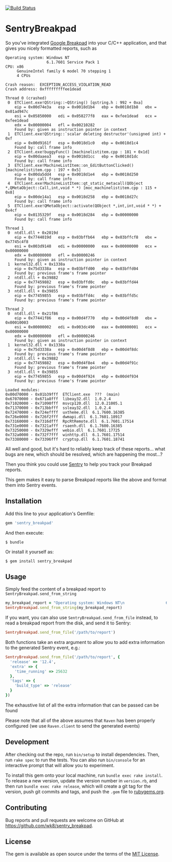[![Build Status](https://api.travis-ci.org/wk8/sentry_breakpad.svg?branch=master)](https://travis-ci.org/wk8/sentry_breakpad)

# SentryBreakpad

So you've integrated [Google
Breakpad](https://chromium.googlesource.com/breakpad/breakpad/) into your C/C++
application, and that gives you nicely formatted reports, such as

```
Operating system: Windows NT
                  6.1.7601 Service Pack 1
CPU: x86
     GenuineIntel family 6 model 70 stepping 1
     4 CPUs

Crash reason:  EXCEPTION_ACCESS_VIOLATION_READ
Crash address: 0xfffffffffee1dead

Thread 0 (crashed)
 0  ETClient.exe!QString::~QString() [qstring.h : 992 + 0xa]
    eip = 0x00d74e3a   esp = 0x0018d1b4   ebp = 0x0018d1b8   ebx = 0x01ad947c
    esi = 0x05850000   edi = 0x058277f8   eax = 0xfee1dead   ecx = 0xfee1dead
    edx = 0x00000004   efl = 0x00210282
    Found by: given as instruction pointer in context
 1  ETClient.exe!QString::`scalar deleting destructor'(unsigned int) + 0xf
    eip = 0x00d9161f   esp = 0x0018d1c0   ebp = 0x0018d1c4
    Found by: call frame info
 2  ETClient.exe!buggyFunc() [machinelistitem.cpp : 181 + 0x1d]
    eip = 0x00daaea3   esp = 0x0018d1cc   ebp = 0x0018d1dc
    Found by: call frame info
 3  ETClient.exe!MachineListItem::on_EditButtonClicked() [machinelistitem.cpp : 197 + 0x5]
    eip = 0x00da5dd4   esp = 0x0018d1e4   ebp = 0x0018d250
    Found by: call frame info
 4  ETClient.exe!MachineListItem::qt_static_metacall(QObject *,QMetaObject::Call,int,void * *) [moc_machinelistitem.cpp : 115 + 0x8]
    eip = 0x00de14a1   esp = 0x0018d258   ebp = 0x0018d27c
    Found by: call frame info
 5  ETClient.exe!QMetaObject::activate(QObject *,int,int,void * *) + 0x4cf
    eip = 0x0135329f   esp = 0x0018d284   ebp = 0x00000000
    Found by: call frame info

Thread 1
 0  ntdll.dll + 0x2019d
    eip = 0x7744019d   esp = 0x03bffb64   ebp = 0x03bffcf8   ebx = 0x7745c4f8
    esi = 0x003d9148   edi = 0x00000000   eax = 0x00000000   ecx = 0x00000000
    edx = 0x00000000   efl = 0x00000246
    Found by: given as instruction pointer in context
 1  kernel32.dll + 0x1338a
    eip = 0x75d3338a   esp = 0x03bffd00   ebp = 0x03bffd04
    Found by: previous frame's frame pointer
 2  ntdll.dll + 0x39882
    eip = 0x77459882   esp = 0x03bffd0c   ebp = 0x03bffd44
    Found by: previous frame's frame pointer
 3  ntdll.dll + 0x39855
    eip = 0x77459855   esp = 0x03bffd4c   ebp = 0x03bffd5c
    Found by: previous frame's frame pointer

Thread 2
 0  ntdll.dll + 0x21f86
    eip = 0x77441f86   esp = 0x00d4f770   ebp = 0x00d4f8d0   ebx = 0x00010003
    esi = 0x00000002   edi = 0x003dc490   eax = 0x00000001   ecx = 0x00000000
    edx = 0x00000000   efl = 0x00000246
    Found by: given as instruction pointer in context
 1  kernel32.dll + 0x1338a
    eip = 0x75d3338a   esp = 0x00d4f8d8   ebp = 0x00d4f8dc
    Found by: previous frame's frame pointer
 2  ntdll.dll + 0x39882
    eip = 0x77459882   esp = 0x00d4f8e4   ebp = 0x00d4f91c
    Found by: previous frame's frame pointer
 3  ntdll.dll + 0x39855
    eip = 0x77459855   esp = 0x00d4f924   ebp = 0x00d4f934
    Found by: previous frame's frame pointer

Loaded modules:
0x00d70000 - 0x01b39fff  ETClient.exe  ???  (main)
0x67070000 - 0x671a8fff  libeay32.dll  1.0.2.4
0x71020000 - 0x71090fff  msvcp120.dll  12.0.21005.1
0x71370000 - 0x713bbfff  ssleay32.dll  1.0.2.4
0x72470000 - 0x724effff  uxtheme.dll  6.1.7600.16385
0x726e0000 - 0x726f2fff  dwmapi.dll  6.1.7601.18917
0x73160000 - 0x7316dfff  RpcRtRemote.dll  6.1.7601.17514
0x731e0000 - 0x7321afff  rsaenh.dll  6.1.7600.16385
0x73250000 - 0x7329efff  webio.dll  6.1.7601.17725
0x732a0000 - 0x732f7fff  winhttp.dll  6.1.7601.17514
0x73380000 - 0x73396fff  cryptsp.dll  6.1.7601.18741
```

All well and good, but it's hard to reliably keep track of these reports... what bugs
are new, which should be resolved, which are happening the most...?

Then you think you could use [Sentry](https://getsentry.com) to help you track your
Breakpad reports.

This gem makes it easy to parse Breakpad reports like the above and format them into
Sentry events.

## Installation

Add this line to your application's Gemfile:

```ruby
gem 'sentry_breakpad'
```

And then execute:

    $ bundle

Or install it yourself as:

    $ gem install sentry_breakpad

## Usage

Simply feed the content of a breakpad report to `SentryBreakpad.send_from_string`

```ruby
my_breakpad_report = "Operating system: Windows NT\n                  6.1.7601 Service Pack 1..."
SentryBreakpad.send_from_string(my_breakpad_report)
```

If you want, you can also use `SentryBreakpad.send_from_file` instead, to read a
breakpad report from the disk, and send it to Sentry:

```ruby
SentryBreakpad.send_from_file('/path/to/report')
```

Both functions take an extra argument to allow you to add extra information to the
generated Sentry event, e.g.:

```ruby
SentryBreakpad.send_from_file('/path/to/report', {
  'release' => '12.4',
  'extra' => {
    'time_running' => 25632
  },
  'tags' => {
    'build_type' => 'release'
  }
})
```

The exhaustive list of all the extra information that can be passed can be found

Please note that all of the above assumes that `Raven` has been properly configured
(we use `Raven.client` to send the generated events)

## Development

After checking out the repo, run `bin/setup` to install dependencies. Then, run `rake spec` to run the tests. You can also run `bin/console` for an interactive prompt that will allow you to experiment.

To install this gem onto your local machine, run `bundle exec rake install`. To release a new version, update the version number in `version.rb`, and then run `bundle exec rake release`, which will create a git tag for the version, push git commits and tags, and push the `.gem` file to [rubygems.org](https://rubygems.org).

## Contributing

Bug reports and pull requests are welcome on GitHub at https://github.com/wk8/sentry_breakpad.

## License

The gem is available as open source under the terms of the [MIT License](http://opensource.org/licenses/MIT).
